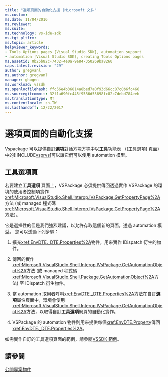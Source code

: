 ```yaml
---
title: "選項頁面的自動化支援 |Microsoft 文件"
ms.custom: 
ms.date: 11/04/2016
ms.reviewer: 
ms.suite: 
ms.technology: vs-ide-sdk
ms.tgt_pltfrm: 
ms.topic: article
helpviewer_keywords:
- Tools Options pages [Visual Studio SDK], automation support
- automation [Visual Studio SDK], creating Tools Options pages
ms.assetid: 0b25b82c-7432-4e0a-9e84-350269ba8260
caps.latest.revision: "29"
author: gregvanl
ms.author: gregvanl
manager: ghogen
ms.workload: vssdk
ms.openlocfilehash: ffc56e4b36814a8bed7a0f93d66cc87c0b6fc466
ms.sourcegitcommit: 32f1a690fc445f9586d53698fc82c7debd784eeb
ms.translationtype: MT
ms.contentlocale: zh-TW
ms.lasthandoff: 12/22/2017
---
```

# <a name="automation-support-for-options-pages"></a>選項頁面的自動化支援
Vspackage 可以提供自訂**選項**對話方塊方塊中以**工具**功能表 （[工具選項] 頁面） 中的[!INCLUDE[vsprvs](../../code-quality/includes/vsprvs_md.md)]可以讓它們可以使用 automation 模型。  
  
## <a name="tools-options-pages"></a>工具選項頁  
 若要建立**工具選項** 頁面上，VSPackage 必須提供傳回透過實作 VSPackage 的環境的使用者控制項實作<xref:Microsoft.VisualStudio.Shell.Interop.IVsPackage.GetPropertyPage%2A>方法 (或 managed 程式碼<xref:Microsoft.VisualStudio.Shell.Interop.IVsPackage.GetPropertyPage%2A>方法）。  
  
 它是選擇性的但是我們強烈建議，以允許存取這個新的頁面，透過 automation 模型。 您可以透過下列步驟：  
  
1.  擴充<xref:EnvDTE._DTE.Properties%2A>物件，用來實作 IDispatch 衍生的物件。  
  
2.  傳回的實作<xref:Microsoft.VisualStudio.Shell.Interop.IVsPackage.GetAutomationObject%2A>方法 (或 managed 程式碼<xref:Microsoft.VisualStudio.Shell.Package.GetAutomationObject%2A>方法) 至 IDispatch 衍生物件。  
  
3.  當 automation 取用者呼叫<xref:EnvDTE._DTE.Properties%2A>方法在自訂**選項**屬性頁面中，環境會使用<xref:Microsoft.VisualStudio.Shell.Interop.IVsPackage.GetAutomationObject%2A>方法，以取得自訂**工具選項**網頁的自動化實作。  
  
4.  VSPackage 的 automation 物件則用來提供每個<xref:EnvDTE.Property>傳回<xref:EnvDTE._DTE.Properties%2A>。  
  
 如需實作自訂的工具選項頁面的範例，請參閱[VSSDK 範例](http://aka.ms/vs2015sdksamples)。  
  
## <a name="see-also"></a>請參閱  
 [公開專案物件](../../extensibility/internals/exposing-project-objects.md)